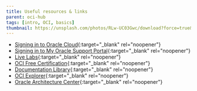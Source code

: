```yaml
---
title: Useful resources & links
parent: oci-hub
tags: [intro, OCI, basics]
thumbnail: https://unsplash.com/photos/RLw-UC03Gwc/download?force=true&w=1920
---
```


- [Signing in to Oracle Cloud](https://www.oracle.com/uk/cloud/sign-in.html){:target="_blank" rel="noopener"}
- [Signing in to My Oracle Support Portal](https://support.oracle.com/portal){:target="_blank" rel="noopener"}
- [Live Labs](https://apexapps.oracle.com/pls/apex/dbpm/r/livelabs/home){:target="_blank" rel="noopener"}
- [OCI Free Certification](https://education.oracle.com/oracle-oci-certification){:target="_blank" rel="noopener"}
- [Documentation Library](https://docs.oracle.com/en-us/iaas/Content/GSG/Concepts/baremetalintro.htm){:target="_blank" rel="noopener"}
- [OCI Explorer](https://learn.oracle.com/ols/learning-path/oci-explorer/35644/79348?source=:so:ch:or:awr){:target="_blank" rel="noopener"}
- [Oracle Architecture Center](https://docs.oracle.com/solutions/?source=:so:ch:or:awr::){:target="_blank" rel="noopener"}
